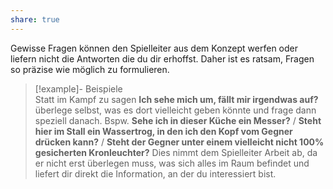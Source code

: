 ```yaml
---
share: true
---
```

Gewisse Fragen können den Spielleiter aus dem Konzept werfen oder liefern nicht die Antworten die du dir erhoffst. Daher ist es ratsam, Fragen so präzise wie möglich zu formulieren.  
> [!example]- Beispiele  
> Statt im Kampf zu sagen **Ich sehe mich um, fällt mir irgendwas auf?** überlege selbst, was es dort vielleicht geben könnte und frage dann speziell danach. Bspw. **Sehe ich in dieser Küche ein Messer?** / **Steht hier im Stall ein Wassertrog, in den ich den Kopf vom Gegner drücken kann?** / **Steht der Gegner unter einem vielleicht nicht 100% gesicherten Kronleuchter?** Dies nimmt dem Spielleiter Arbeit ab, da er nicht erst überlegen muss, was sich alles im Raum befindet und liefert dir direkt die Information, an der du interessiert bist.   
  
